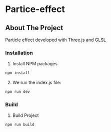 # Partice-effect

## About The Project

Particle effect developed with Three.js and GLSL

### Installation

1. Install NPM packages
```sh
npm install
```
2. We run the index.js file:
```sh
npm run dev
```

### Build

1. Build Project
```sh
npm run build
```
